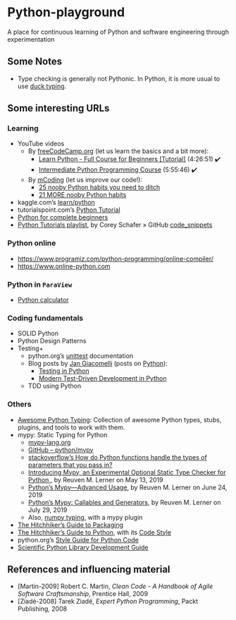 # Python-playground

A place for continuous learning of Python and software engineering through experimentation

## Some Notes

- Type checking is generally not Pythonic. In Python, it is more usual to use [duck typing](https://en.m.wikipedia.org/wiki/Duck_typing).

## Some interesting URLs

### Learning

- YouTube videos
  - By [freeCodeCamp.org](https://www.youtube.com/@freecodecamp) (let us learn the basics and a bit more):
    - [Learn Python - Full Course for Beginners [Tutorial]](https://www.youtube.com/watch?v=rfscVS0vtbw) (4:26:51) ✔️
    - [Intermediate Python Programming Course](https://www.youtube.com/watch?v=HGOBQPFzWKo) (5:55:46) ✔️
  - By [mCoding](https://www.youtube.com/@mCoding) (let us improve our code!):
    - [25 nooby Python habits you need to ditch](https://www.youtube.com/watch?v=qUeud6DvOWI)
    - [21 MORE nooby Python habits](https://www.youtube.com/watch?v=E8NijUYfyus)
- kaggle.com’s [learn/python](https://www.kaggle.com/learn/python)
- tutorialspoint.com’s [Python Tutorial](https://www.tutorialspoint.com/python)
- [Python for complete beginners](https://www.techwithtim.net/tutorials/python-programming/beginner-python-tutorials)
- [Python Tutorials playlist](https://www.youtube.com/playlist?list=PL-osiE80TeTt2d9bfVyTiXJA-UTHn6WwU), by Corey Schafer » GitHub [code_snippets](https://github.com/CoreyMSchafer/code_snippets)

### Python online

- https://www.programiz.com/python-programming/online-compiler/
- https://www.online-python.com

### Python in `ParaView`

- [Python calculator](https://docs.paraview.org/en/latest/UsersGuide/filteringData.html#python-calculator)

### Coding fundamentals

- SOLID Python
- Python Design Patterns
- Testing+
  - python.org’s [unittest](https://docs.python.org/3/library/unittest.html) documentation
  - Blog posts by [Jan Giacomelli](https://testdriven.io/authors/giacomelli/) (posts on [Python](https://testdriven.io/blog/topics/python/)):
    - [Testing in Python](https://testdriven.io/blog/testing-python/)
    - [Modern Test-Driven Development in Python](https://testdriven.io/blog/modern-tdd/)
  - TDD using Python

### Others

- [Awesome Python Typing](https://github.com/typeddjango/awesome-python-typing): Collection of awesome Python types, stubs, plugins, and tools to work with them.
- mypy: Static Typing for Python
  - [mypy-lang.org](https://mypy-lang.org/)
  - [GitHub – python/mypy](https://github.com/python/mypy)
  - [stackoverflow’s How do Python functions handle the types of parameters that you pass in?](https://stackoverflow.com/questions/2489669/how-do-python-functions-handle-the-types-of-parameters-that-you-pass-in)
  - [Introducing Mypy, an Experimental Optional Static Type Checker for Python
](https://www.linuxjournal.com/content/introducing-mypy-experimental-optional-static-type-checker-python), by Reuven M. Lerner on May 13, 2019
  - [Python’s Mypy—Advanced Usage](https://www.linuxjournal.com/content/pythons-mypy-advanced-usage), by Reuven M. Lerner on June 24, 2019
  - [Python’s Mypy: Callables and Generators](https://www.linuxjournal.com/content/pythons-mypy-callables-and-generators), by Reuven M. Lerner on July 29, 2019
  - Also, [numpy typing](https://numpy.org/devdocs/reference/typing.html), with a mypy plugin
- [The Hitchhiker’s Guide to Packaging](https://the-hitchhikers-guide-to-packaging.readthedocs.io/en/latest/)
- [The Hitchhiker’s Guide to Python](https://docs.python-guide.org/), with its [Code Style](https://docs.python-guide.org/writing/style/)
- python.org’s [Style Guide for Python Code](https://www.python.org/dev/peps/pep-0008/)
- [Scientific Python Library Development Guide](https://learn.scientific-python.org/development/)

## References and influencing material

- [Martin-2009] Robert C. Martin, _Clean Code - A Handbook of Agile Software Craftsmanship_, Prentice Hall, 2009
- [Ziadé-2008] Tarek Ziadé, _Expert Python Programming_, Packt Publishing, 2008

